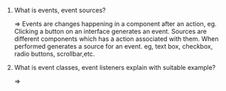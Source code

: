 1. What is events, event sources?

   => Events are changes happening in a component after an action, eg. Clicking a button on an interface generates an event. 
   Sources are different components which has a action associated with them. When performed generates a source for an event. eg, text box, checkbox, radio buttons, scrollbar,etc.

2. What is event classes, event listeners explain with suitable example?

   => 